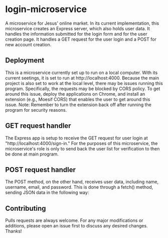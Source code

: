 # login-microservice
A microservice for Jesus' online market. In its current implementation, this microservice creates an Express server, which also holds user data. It handles the information submitted for the login form and for the user creation page. It handles a GET request for the user login and a POST for new account creation. 

## Deployment
This is a microservice currently set up to run on a local computer. With its current seetings, it is set to run at http://localhost:4000. Because the main project is also set to work at the local level, there may be issues running this program. Specifically, the requests may be blocked by CORS policy. To get around this issue, deploy the applications on Chrome, and install an extension (e.g., Moesif CORS) that enables the user to get around this issue. Note: Remember to turn the extension back off after running the program for security reasons.

## GET request handler
The Express app is setup to receive the GET request for user login at "http://localhost:4000/sign-in." For the purposes of this microservice, the microservice's role is only to send back the user list for verification to then be done at main program. 

## POST request handler
The POST method, on the other hand, receives user data, including name, username, email, and password. This is done through a fetch() method, sending JSON data in the following way: 

## Contributing
Pulls requests are always welcome. For any major modifications or additions, please open an issue first to discuss any desired changes. Thanks!
